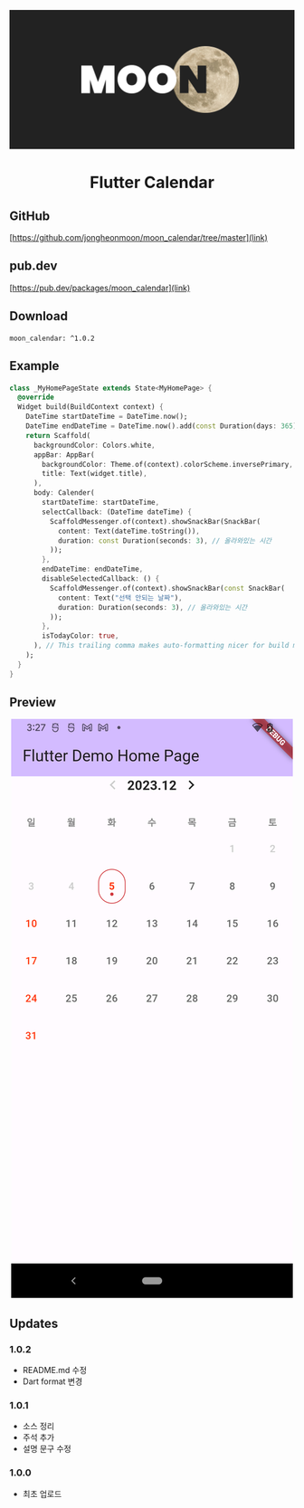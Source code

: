 <p align="center">
  <img src="https://raw.githubusercontent.com/jongheonmoon/moon_calendar/master/preview/my.png" />
</p>
 
<h1 align="center">Flutter Calendar</h1>

## GitHub

[https://github.com/jongheonmoon/moon_calendar/tree/master](link)

## pub.dev

[https://pub.dev/packages/moon_calendar](link)

## Download

```
moon_calendar: ^1.0.2
```

## Example

```dart
class _MyHomePageState extends State<MyHomePage> {
  @override
  Widget build(BuildContext context) {
    DateTime startDateTime = DateTime.now();
    DateTime endDateTime = DateTime.now().add(const Duration(days: 365));
    return Scaffold(
      backgroundColor: Colors.white,
      appBar: AppBar(
        backgroundColor: Theme.of(context).colorScheme.inversePrimary,
        title: Text(widget.title),
      ),
      body: Calender(
        startDateTime: startDateTime,
        selectCallback: (DateTime dateTime) {
          ScaffoldMessenger.of(context).showSnackBar(SnackBar(
            content: Text(dateTime.toString()),
            duration: const Duration(seconds: 3), // 올라와있는 시간
          ));
        },
        endDateTime: endDateTime,
        disableSelectedCallback: () {
          ScaffoldMessenger.of(context).showSnackBar(const SnackBar(
            content: Text("선택 안되는 날짜"),
            duration: Duration(seconds: 3), // 올라와있는 시간
          ));
        },
        isTodayColor: true,
      ), // This trailing comma makes auto-formatting nicer for build methods.
    );
  }
}
```
 
## Preview

<p align="center">
  <img src="https://github.com/jongheonmoon/moon_calendar/blob/master/preview/preview1.png?raw=true" />
</p>
 
 
## Updates

### 1.0.2

- README.md 수정
- Dart format 변경

### 1.0.1

- 소스 정리
- 주석 추가
- 설명 문구 수정

### 1.0.0

 - 최초 업로드

